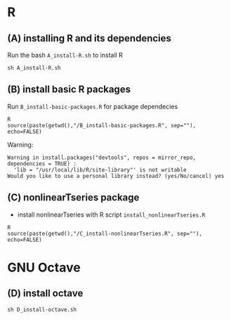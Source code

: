 
# R

## (A) installing R and its dependencies

Run the bash `A_install-R.sh` to install R

```
sh A_install-R.sh
```


## (B) install basic R packages
Run `B_install-basic-packages.R` for package dependecies
```
R
source(paste(getwd(),"/B_install-basic-packages.R", sep=""), echo=FALSE)
```

Warning:
```
Warning in install.packages("devtools", repos = mirror_repo, dependencies = TRUE) :
  'lib = "/usr/local/lib/R/site-library"' is not writable
Would you like to use a personal library instead? (yes/No/cancel) yes
```


## (C) nonlinearTseries package


* install nonlinearTseries with R script `install_nonlinearTseries.R`
```
R
source(paste(getwd(),"/C_install-nonlinearTseries.R", sep=""), echo=FALSE)
```



# GNU Octave

## (D) install octave 

```
sh D_install-octave.sh
```


